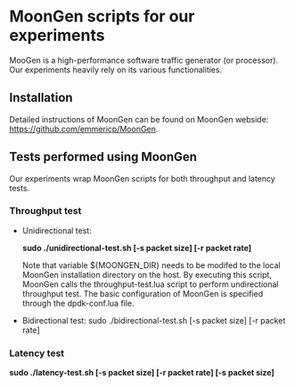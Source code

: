 # MoonGen scripts for our experiments
MooGen is a high-performance software traffic generator (or processor). Our experiments heavily rely on its various functionalities. 

## Installation
Detailed instructions of MoonGen can be found on MoonGen webside: https://github.com/emmericp/MoonGen.

## Tests performed using MoonGen
Our experiments wrap MoonGen scripts for both throughput and latency tests. 
### Throughput test
* Unidirectional test:

  **sudo ./unidirectional-test.sh [-s packet size] [-r packet rate]**

  Note that variable ${MOONGEN_DIR} needs to be modifed to the local MoonGen installation directory on the host. By executing this script, MoonGen calls the throughput-test.lua script to perform undirectional throughput test. The basic configuration of MoonGen is specified through the dpdk-conf.lua file. 
  
* Bidirectional test: sudo ./bidirectional-test.sh [-s packet size] [-r packet rate]

### Latency test

**sudo ./latency-test.sh [-s packet size] [-r packet rate] [-s packet size]**

